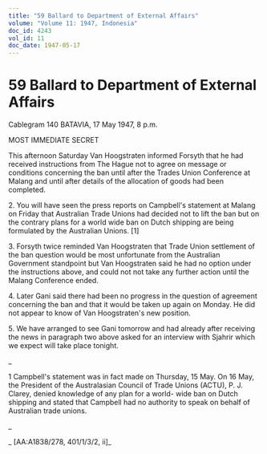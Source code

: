 ```yaml
---
title: "59 Ballard to Department of External Affairs"
volume: "Volume 11: 1947, Indonesia"
doc_id: 4243
vol_id: 11
doc_date: 1947-05-17
---
```


# 59 Ballard to Department of External Affairs

Cablegram 140 BATAVIA, 17 May 1947, 8 p.m.

MOST IMMEDIATE SECRET

This afternoon Saturday Van Hoogstraten informed Forsyth that he had received instructions from The Hague not to agree on message or conditions concerning the ban until after the Trades Union Conference at Malang and until after details of the allocation of goods had been completed.

2\. You will have seen the press reports on Campbell's statement at Malang on Friday that Australian Trade Unions had decided not to lift the ban but on the contrary plans for a world wide ban on Dutch shipping are being formulated by the Australian Unions. [1]

3\. Forsyth twice reminded Van Hoogstraten that Trade Union settlement of the ban question would be most unfortunate from the Australian Government standpoint but Van Hoogstraten said he had no option under the instructions above, and could not not take any further action until the Malang Conference ended.

4\. Later Gani said there had been no progress in the question of agreement concerning the ban and that it would be taken up again on Monday. He did not appear to know of Van Hoogstraten's new position.

5\. We have arranged to see Gani tomorrow and had already after receiving the news in paragraph two above asked for an interview with Sjahrir which we expect will take place tonight.

_

1 Campbell's statement was in fact made on Thursday, 15 May. On 16 May, the President of the Australasian Council of Trade Unions (ACTU), P. J. Clarey, denied knowledge of any plan for a world- wide ban on Dutch shipping and stated that Campbell had no authority to speak on behalf of Australian trade unions.

_

_ [AA:A1838/278, 401/1/3/2, ii]_

